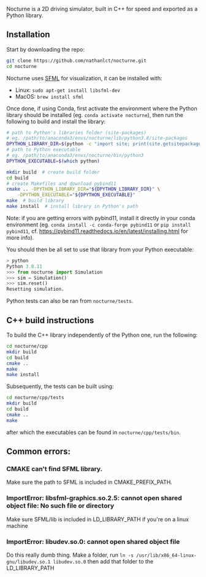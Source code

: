 Nocturne is a 2D driving simulator, built in C++ for speed and exported as a Python library.

## Installation

Start by downloading the repo:

```bash
git clone https://github.com/nathanlct/nocturne.git
cd nocturne
```

Nocturne uses [SFML](https://github.com/SFML/SFML) for visualization, it can be installed with:

-   Linux: `sudo apt-get install libsfml-dev`
-   MacOS: `brew install sfml`

Once done, if using Conda, first activate the environment where the Python library should be installed (eg. `conda activate nocturne`), then run the following to build and install the library:

```bash
# path to Python's libraries folder (site-packages)
# eg. /path/to/anaconda3/envs/nocturne/lib/python3.8/site-packages
DPYTHON_LIBRARY_DIR=$(python -c "import site; print(site.getsitepackages()[0])")
# path to Python executable
# eg. /path/to/anaconda3/envs/nocturne/bin/python3
DPYTHON_EXECUTABLE=$(which python)

mkdir build  # create build folder
cd build
# create Makefiles and download pybind11
cmake .. -DPYTHON_LIBRARY_DIR="${DPYTHON_LIBRARY_DIR}" \
    -DPYTHON_EXECUTABLE="${DPYTHON_EXECUTABLE}"
make  # build library
make install  # install library in Python's path
```

Note: if you are getting errors with pybind11, install it directly in your conda environment (eg. `conda install -c conda-forge pybind11` or `pip install pybind11`, cf. https://pybind11.readthedocs.io/en/latest/installing.html for more info).

You should then be all set to use that library from your Python executable:

```python
> python
Python 3.8.11
>>> from nocturne import Simulation
>>> sim = Simulation()
>>> sim.reset()
Resetting simulation.
```

Python tests can also be ran from `nocturne/tests`.

## C++ build instructions

To build the C++ library independently of the Python one, run the following:

```bash
cd nocturne/cpp
mkdir build
cd build
cmake ..
make
make install
```

Subsequently, the tests can be built using:

```bash
cd nocturne/cpp/tests
mkdir build
cd build
cmake ..
make
```

after which the executables can be found in `nocturne/cpp/tests/bin`.

## Common errors:
### CMAKE can't find SFML library.
Make sure the path to SFML is included in CMAKE_PREFIX_PATH.
### ImportError: libsfml-graphics.so.2.5: cannot open shared object file: No such file or directory
Make sure SFML/lib is included in LD_LIBRARY_PATH if you're on a linux machine 
### ImportError: libudev.so.0: cannot open shared object file
Do this really dumb thing. Make a folder, run ```ln -s /usr/lib/x86_64-linux-gnu/libudev.so.1 libudev.so.0``` then add that folder to the LD_LIBRARY_PATH
